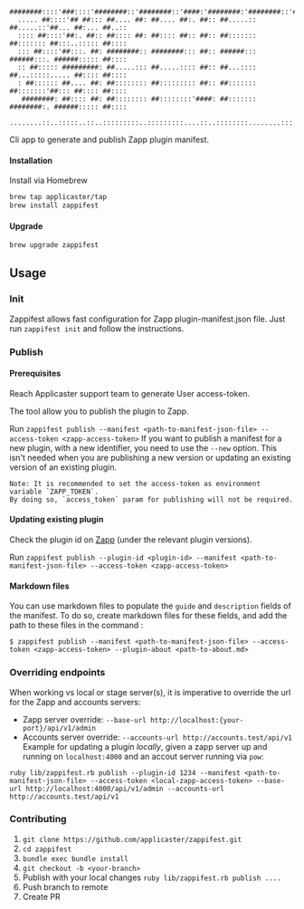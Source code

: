       ########::::'###::::'########::'########::'####:'########:'########::'######::'########:
      ..... ##::::'## ##::: ##.... ##: ##.... ##:. ##:: ##.....:: ##.....::'##... ##:... ##..::
      :::: ##::::'##:. ##:: ##:::: ##: ##:::: ##:: ##:: ##::::::: ##::::::: ##:::..::::: ##::::
      ::: ##::::'##:::. ##: ########:: ########::: ##:: ######::: ######:::. ######::::: ##::::
      :: ##::::: #########: ##.....::: ##.....:::: ##:: ##...:::: ##...:::::..... ##:::: ##::::
      : ##:::::: ##.... ##: ##:::::::: ##::::::::: ##:: ##::::::: ##:::::::'##::: ##:::: ##::::
       ########: ##:::: ##: ##:::::::: ##::::::::'####: ##::::::: ########:. ######::::: ##::::
      ........::..:::::..::..:::::::::..:::::::::....::..::::::::........:::......::::::..:::::


Cli app to generate and publish Zapp plugin manifest.

#### Installation

Install via Homebrew
```bash
brew tap applicaster/tap
brew install zappifest
```

#### Upgrade
```bash
brew upgrade zappifest
```

## Usage
### Init
Zappifest allows fast configuration for Zapp plugin-manifest.json file.
Just run `zappifest init` and follow the instructions.

### Publish

#### Prerequisites
Reach Applicaster support team to generate User access-token.

The tool allow you to publish the plugin to Zapp.

Run `zappifest publish --manifest <path-to-manifest-json-file> --access-token <zapp-access-token>`
If you want to publish a manifest for a new plugin, with a new identifier, you need to use the `--new` option.
This isn't needed when you are publishing a new version or updating an existing version of an existing plugin.

```
Note: It is recommended to set the access-token as environment variable `ZAPP_TOKEN`.
By doing so, `access_token` param for publishing will not be required.
```

#### Updating existing plugin
Check the plugin id on [Zapp](https://zapp.applicaster.com/admin/plugins) (under the relevant plugin versions).

Run `zappifest publish --plugin-id <plugin-id> --manifest <path-to-manifest-json-file> --access-token <zapp-access-token>`

#### Markdown files
You can use markdown files to populate the `guide` and `description` fields of the manifest. To do so, create markdown files for these fields, and add the path to these files in the command :
```
$ zappifest publish --manifest <path-to-manifest-json-file> --access-token <zapp-access-token> --plugin-about <path-to-about.md>
```

### Overriding endpoints
When working vs local or stage server(s), it is imperative to override the url for the Zapp and accounts servers:
- Zapp server override: `--base-url http://localhost:{your-port}/api/v1/admin`
- Accounts server override: `--accounts-url http://accounts.test/api/v1`
Example for updating a plugin _locally_, given a zapp server up and running on `localhost:4000` and an accout server running via `pow`:
```
ruby lib/zappifest.rb publish --plugin-id 1234 --manifest <path-to-manifest-json-file> --access-token <local-zapp-access-token> --base-url http://localhost:4000/api/v1/admin --accounts-url http://accounts.test/api/v1
```

### Contributing
1. `git clone https://github.com/applicaster/zappifest.git`
2. `cd zappifest`
3. `bundle exec bundle install`
4. `git checkout -b <your-branch>`
5. Publish with your local changes `ruby lib/zappifest.rb publish ....`
6. Push branch to remote
7. Create PR
